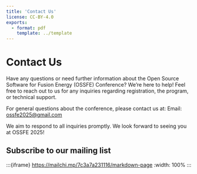 ```yaml
---
title: 'Contact Us'
license: CC-BY-4.0
exports:
  - format: pdf
    template: ../template
---
```



# Contact Us
Have any questions or need further information about the Open Source Software for Fusion Energy (OSSFE) Conference? We’re here to help! Feel free to reach out to us for any inquiries regarding registration, the program, or technical support.

For general questions about the conference, please contact us at:
Email: ossfe2025@gmail.com

We aim to respond to all inquiries promptly. We look forward to seeing you at OSSFE 2025!

## Subscribe to our mailing list

:::{iframe} https://mailchi.mp/7c3a7a231116/markdown-page
:width: 100%
:::
